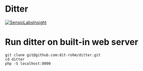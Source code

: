 # Ditter

[![SensioLabsInsight](https://insight.sensiolabs.com/projects/4314751f-5459-4e5e-bc4e-0af933cf42ec/big.png)](https://insight.sensiolabs.com/projects/4314751f-5459-4e5e-bc4e-0af933cf42ec)

# Run ditter on built-in web server
```
git clone git@github.com:dit-rohm/ditter.git
cd ditter
php -S localhost:8000
```
